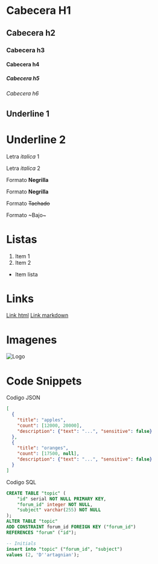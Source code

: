 # Cabecera H1
## Cabecera h2
### Cabecera h3
#### Cabecera h4
##### Cabecera h5
###### Cabecera h6

Underline 1
-----------
Underline 2
===========

Letra *italica* 1

Letra _italica_ 2

Formato **Negrilla**

Formato __Negrilla__

Formato ~~Tachado~~ 

Formato ~Bajo~

# Listas
1. Item 1
2. Item 2

- Item lista


# Links
<a href="http://www.google.com">Link html</a>
[Link markdown](http://www.google.com)

# Imagenes
![Logo](https://www.udemy.com/staticx/udemy/images/v6/logo-coral.svg)

# Code Snippets
Codigo JSON
```JSON
[
  {
    "title": "apples",
    "count": [12000, 20000],
    "description": {"text": "...", "sensitive": false}
  },
  {
    "title": "oranges",
    "count": [17500, null],
    "description": {"text": "...", "sensitive": false}
  }
]
```

Codigo SQL
```SQL
CREATE TABLE "topic" (
    "id" serial NOT NULL PRIMARY KEY,
    "forum_id" integer NOT NULL,
    "subject" varchar(255) NOT NULL
);
ALTER TABLE "topic"
ADD CONSTRAINT forum_id FOREIGN KEY ("forum_id")
REFERENCES "forum" ("id");

-- Initials
insert into "topic" ("forum_id", "subject")
values (2, 'D''artagnian');
```
